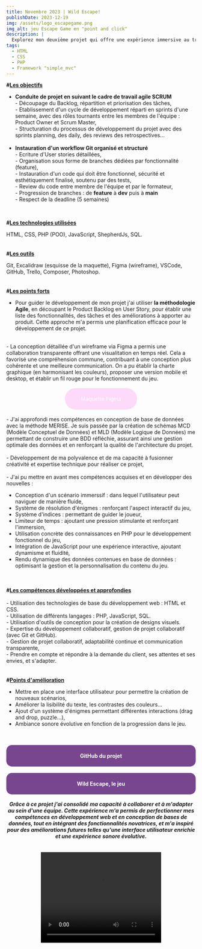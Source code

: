 ```yaml
---
title: Novembre 2023 | Wild Escape!
publishDate: 2023-12-19
img: /assets/logo_escapegame.png
img_alt: jeu Escape Game en "point and click" 
description: |
  Explorez mon deuxième projet qui offre une expérience immersive au travers un scenario interactif dans un Escape Game en "Point and Click". Inspiré par l'énigme et le suspens, où le joueur s'immerge dans un environnement dynamique.
tags:
  - HTML
  - CSS
  - PHP
  - Framework "simple_mvc"
---
```


<strong>#<u>Les objectifs</u></strong>

- <strong>Conduite de projet en suivant le cadre de travail agile SCRUM</strong><br>
        - Découpage du Backlog, répartition et priorisation des tâches,<br>
        - Etablissement d'un cycle de développement réparti en sprints d'une semaine, avec des rôles tournants entre les membres de l'équipe : Product Owner et Scrum Master,<br>
        - Structuration du processus de développement du projet avec des sprints planning, des daily, des reviews des retrospectives...<br><br>
- <strong>Instauration d'un workflow Git organisé et structuré</strong><br>
          - Ecriture d'User stories détaillées,<br>
          - Organisation sous forme de branches dédiées par fonctionnalité (feature), <br>
          - Instauration d'un code qui doit être fonctionnel, sécurité et esthétiquement finalisé, soutenu par des tests, <br>
          - Review du code entre membre de l'équipe et par le formateur,<br>
          - Progression de branches : de <strong>feature</strong> à <strong>dev</strong> puis à <strong>main</strong><br>
          - Respect de la deadline (5 semaines)<br>
<br>

<strong>#<u>Les technologies utilisées</u></strong>

HTML, CSS, PHP (POO), JavaScript, ShepherdJs, SQL.<br>
<br>
<br><strong>#<u>Les outils</u></strong>

Git, Excalidraw (esquisse de la maquette), Figma (wireframe), VSCode, GitHub, Trello, Composer, Photoshop.
<br>
<br>
<br><strong>#<u>Les points forts</u></strong><br>
- Pour guider le développement de mon projet j'ai utiliser <strong>la méthodologie Agile</strong>, en découpant le Product Backlog en User Story, pour établir une liste des fonctionnalités, des tâches et des améliorations à apporter au produit. Cette approche m'a permis une planification efficace pour le développement de ce projet.<br>
<br>
- La conception détaillée d'un wireframe via Figma a permis une collaboration transparente offrant une visualitation en temps réel. Cela a favorisé une compréhension commune, contribuant à une conception plus cohérente et une meilleure communication. On a pu établir la charte graphique (en harmonisant les couleurs), proposer une version mobile et desktop, et établir un fil rouge pour le fonctionnement du jeu.<br>
<br>

<style>
    .maquette-div {
        background-color: rgba(253,152,239,0.35);
        color: #ffffff;
        padding: 20px;
        border-radius: 40px;
        text-align: center;
        width: 30%;
        margin: auto;
        transition: background-color 0.3s, color 0.3s;
        text-decoration: none;
    }

.maquette-div a {
    color: inherit;
    text-decoration: none;
}

    .maquette-div:hover {
        background-color: #ffffff;
        color: rgba(253,152,239,0.35);
        text-decoration: none;
    }
</style>

<div class="maquette-div">
    <a href="https://www.figma.com/file/icUFHsRnnUzJlINZQQKg5t/Escape-Game?type=design&node-id=0-1&mode=design&t=NtUv5jiozOf5q7RS-0" target="_blank" rel="noopener noreferrer">Maquette Figma</a>
</div>

<br>
- J'ai approfondi mes compétences en conception de base de données avec la méthode MERISE. Je suis passée par la création de schémas MCD (Modèle Conceptuel de Données) et MLD (Modèle Logique de Données) me permettant de construire une BDD réfléchie, assurant ainsi une gestion optimale des données et en renforçant la qualité de l'architecture du projet. <br>
<br>
- Développement de ma polyvalence et de ma capacité à fusionner créativité et expertise technique pour réaliser ce projet,<br>
<br>
- J'ai pu mettre en avant mes compétences acquises et en développer des nouvelles :

- Conception d'un scénario immerssif : dans lequel l'utilisateur peut naviguer de manière fluide,
- Système de résolution d'énigmes : renforçant l'aspect interactif du jeu,
- Système d'indices : permettant de guider le joueur, 
- Limiteur de temps : ajoutant une pression stimulante et renforçant l'immersion,
- Utilisation concrète des connaissances en PHP pour le développement fonctionnel du jeu,
- Intégration de JavaScript pour une expérience interactive, ajoutant dynamisme et fluidité,
- Rendu dynamique des données contenues en base de données : optimisant la gestion et la personnalisation du contenu du jeu.<br>
<br>
<br>
<strong>#<u>Les compétences développées et approfondies</u></strong><br>
<br>
- Utilisation des technologies de base du développement web : HTML et CSS.<br>
- Utilisation de différents langages : PHP, JavaScript, SQL.<br>
- Utilisation d'outils de conception pour la création de designs visuels.<br>
- Expertise du développement collaboratif, gestion de projet collaboratif (avec Git et GitHub).<br>
- Gestion de projet collaboratif, adaptabilité continue et communication transparente,<br>
- Prendre en compte et répondre à la demande du client, ses attentes et ses envies, et s'adapter.
  <br>
  <br>
  <br><strong>#<u>Points d'amélioration</u></strong>

- Mettre en place une interface utilisateur pour permettre la création de nouveaux scénarios,
-  Améliorer la lisibilité du texte, les contrastes des couleurs...
- Ajout d'un système d'énigmes permettant différentes interactions (drag and drop, puzzle...),
- Ambiance sonore évolutive en fonction de la progression dans le jeu.



<br>
<br>
<div style="background-color: #77468f; color: #ffffff; padding: 20px; border-radius: 15px; text-align: center;">
    <strong><a href="https://github.com/WildCodeSchool-2023-09/2023-09-PHP-Bordeaux-P2-Escape-game" target="_blank" rel="noopener noreferrer" style="color: #ffffff; text-decoration: none;">GitHub du projet</a></strong>
</div>

<br>
<div style="background-color: #77468f; color: #ffffff; padding: 20px; border-radius: 15px; text-align: center;">
    <strong><a href="https://escapegame.bordeaux-jlg.wilders.dev/" target="_blank" rel="noopener noreferrer" style="color: #ffffff; text-decoration: none;">Wild Escape, le jeu</a></strong>
</div>

<br>
<strong><em><center>Grâce à ce projet j'ai consolidé ma capacité à collaborer et à m'adapter au sein d'une équipe. Cette expérience m'a permis de perfectionner mes compétences en développement web et en conception de bases de données, tout en intégrant des fonctionnalités novatrices, et m'a inspiré pour des améliorations futures telles qu'une interface utilisateur enrichie et une expérience sonore évolutive.</em></strong><br>
<br>
<br>
<video width="320" height="240" controls>
  <source src="/assets/Projet_WildEscape.mp4" type="video/mp4">
Votre navigateur ne prend pas en charge la vidéo.
</video><br>
